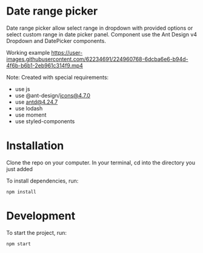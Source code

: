 # Date range picker

Date range picker allow select range in dropdown with provided options or select custom range in date picker panel.
Component use the Ant Design v4 Dropdown and DatePicker components.

Working example
https://user-images.githubusercontent.com/62234691/224960768-6dcba6e6-b94d-4f6b-b6b1-2eb961c314f9.mp4

Note: Created with special requirements:

- use js
- use @ant-design/icons@4.7.0
- use antd@4.24.7
- use lodash
- use moment
- use styled-components

# Installation

Clone the repo on your computer. In your terminal, cd into the directory you just added

To install dependencies, run:

```
npm install
```

# Development

To start the project, run:

```
npm start
```
